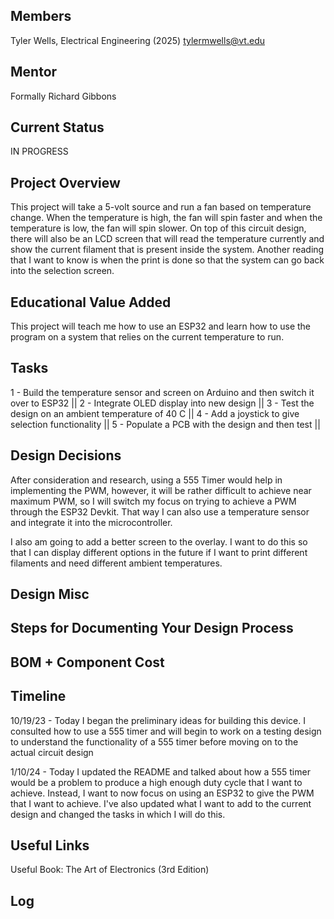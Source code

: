 ## Members
Tyler Wells, Electrical Engineering (2025)
tylermwells@vt.edu

## Mentor
Formally Richard Gibbons

## Current Status
IN PROGRESS

## Project Overview

This project will take a 5-volt source and run a fan based on temperature change. When the temperature is high, the fan will spin faster and when the temperature is low, the fan will spin slower. On top of this circuit design, there will also be an LCD screen that will read the temperature currently and show the current filament that is present inside the system. Another reading that I want to know is when the print is done so that the system can go back into the selection screen. 

## Educational Value Added

This project will teach me how to use an ESP32 and learn how to use the program on a system that relies on the current temperature to run. 

## Tasks

1 - Build the temperature sensor and screen on Arduino and then switch it over to ESP32 ||
2 - Integrate OLED display into new design ||
3 - Test the design on an ambient temperature of 40 C ||
4 - Add a joystick to give selection functionality ||
5 - Populate a PCB with the design and then test ||

## Design Decisions

After consideration and research, using a 555 Timer would help in implementing the PWM, however, it will be rather difficult to achieve near maximum PWM, so I will switch my focus on trying to achieve a PWM through the ESP32 Devkit. That way I can also use a temperature sensor and integrate it into the microcontroller. 

I also am going to add a better screen to the overlay. I want to do this so that I can display different options in the future if I want to print different filaments and need different ambient temperatures. 

## Design Misc

<!-- Your Text Here. You may work with your mentor on this later when they are assigned -->

## Steps for Documenting Your Design Process

<!-- Your Text Here. You may work with your mentor on this later when they are assigned -->

## BOM + Component Cost

<!-- Your Text Here. You may work with your mentor on this later when they are assigned -->

## Timeline

10/19/23 - Today I began the preliminary ideas for building this device. I consulted how to use a 555 timer and will begin to work on a testing design to understand the functionality of a 555 timer before moving on to the actual circuit design

1/10/24 - Today I updated the README and talked about how a 555 timer would be a problem to produce a high enough duty cycle that I want to achieve. Instead, I want to now focus on using an ESP32 to give the PWM that I want to achieve. I've also updated what I want to add to the current design and changed the tasks in which I will do this. 

## Useful Links

Useful Book: The Art of Electronics (3rd Edition)

## Log

<!-- Your Text Here. You may work with your mentor on this later when they are assigned -->
